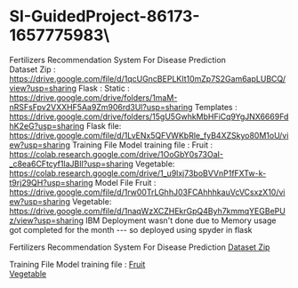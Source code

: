 
# SI-GuidedProject-86173-1657775983\
Fertilizers Recommendation System For Disease Prediction<br>
Dataset Zip : https://drive.google.com/file/d/1qcUGncBEPLKIt10mZp7S2Gam6apLUBCQ/view?usp=sharing
Flask : 
  Static    : https://drive.google.com/drive/folders/1maM-nRSFsFpv2VXXHF5Aa9Zm906rd3Ul?usp=sharing
  Templates : https://drive.google.com/drive/folders/15gU5GwhkMbHFiCq9YgJNX6669FdhK2eG?usp=sharing
  Flask file: https://drive.google.com/file/d/1LvENx5QFVWKbRle_fyB4XZSkyo80M1oU/view?usp=sharing
Training File
  Model training file  : 
    Fruit    :  https://colab.research.google.com/drive/1OoGbY0s73OaI-_c8ea6CFtcyf1laJBIl?usp=sharing
    Vegetable:  https://colab.research.google.com/drive/1_u9lxj73boBVVnP1fFXTw-k-t9rj29QH?usp=sharing
  Model File
    Fruit    :  https://drive.google.com/file/d/1rw00TrLGhhJ03FCAhhhkauVcVCsxzX10/view?usp=sharing
    Vegetable:  https://drive.google.com/file/d/1naqWzXCZHEkrGpQ4Byh7kmmqYEGBePUz/view?usp=sharing
IBM Deployment wasn't done due to Memory usage got completed for the month --- so deployed using spyder in flask



Fertilizers Recommendation System For Disease Prediction
[Dataset Zip](https://drive.google.com/file/d/1qcUGncBEPLKIt10mZp7S2Gam6apLUBCQ/view?usp=sharing) 

Training File
  Model training file  : 
    [Fruit](https://colab.research.google.com/drive/1OoGbY0s73OaI-_c8ea6CFtcyf1laJBIl?usp=sharing)   
    [Vegetable](https://colab.research.google.com/drive/1_u9lxj73boBVVnP1fFXTw-k-t9rj29QH?usp=sharing)


